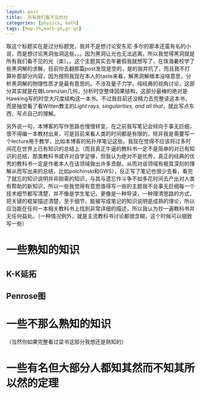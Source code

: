 ```yaml
---
layout: post
title:  所有我们看不见的光
categories: [physics, math]
tags: [hep-th,math-ph,gr-qc]
---
```


取这个标题实在是过分标题党，我并不是想讨论安东尼·多尔的那本还蛮有名的小说，而是想讨论黑洞虫洞这些。。。因为黑洞让光也无法逃离，所以我觉得黑洞就是所有我们看不见的光（楽）。。这个主题其实去年暑假我就想写了，在珠海暑校学了些黑洞解的求解，目前你去翻那篇post发现是空的，是的我弃坑了，而且我不打算补那部分内容，因为按照我现在本人的taste来看，解黑洞解根本没啥意思，分析黑洞解的物理性质才是最有意思的。不涉及量子力学，纯经典的视角讨论，这部分其实就是在做Lorenzian几何，分析时空整体因果结构，这部分最棒的绝对是Hawking写的时空大尺度结构这一本书。不过我目前还没精力去完整读这本书，而是抽空看了看Witten教主的*Light rays, singularities, and all that*，就此写点东西，写点自己的理解。

另外说一句，本博客的写作思路也慢慢转变，在之前我写笔记会倾向于事无巨细，恨不得编一本教材出来，可是目前来看人类的时间都是有限的，除非我是需要写一个lecture用于教学，比如本博客的拓扑序笔记这些。我现在觉得不应该将过多时间花在世界上已有知识的总结上（而且真正牛逼的教科书一定不是简单的对已有知识的总结，那类教科书或许对自学足够，但我认为绝对不是优秀，真正的经典的优秀的教科书一定是作者本人在该领域做出许多贡献，从而对该领域有极其深刻的理解从而写出来的总结，比如polchinski和GWS），反正写了笔记也很少去看，看完了就忘的知识说明并非刚需的知识，与其与遗忘作斗争不如多花时间去产出对人类有帮助的新知识，所以一些我觉得有意思值得写一些的主题我不会事无巨细每一个技术细节都写清楚，并不像是学生笔记，更像是一种导读，一种理清思路的方式，把关键的框架描述清楚，至于细节，能被写成笔记的知识说明是成熟的理论，所以应当能在任何一本相关教科书上找到非常详细的描述，所以我认为抄一遍教科书并无任何益处。（一种情况例外，就是主流教科书讨论都很含糊，这个时候可以细致写一些）

<!--more-->

# 一些熟知的知识

## K-K延拓

## Penrose图

# 一些不那么熟知的知识

（当然你如果完整看过梁书这部分我想还是熟知的）

# 一些有名但大部分人都知其然而不知其所以然的定理



